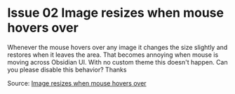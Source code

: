 # Issue 02 Image resizes when mouse hovers over

Whenever the mouse hovers over any image it changes the size slightly and restores when it leaves the area. That becomes annoying when mouse is moving across Obsidian UI. With no custom theme this doesn't happen. Can you please disable this behavior? Thanks

Source: [Image resizes when mouse hovers over](https://github.com/ryjjin/Obsidian-Dark-Graphite-Pie-theme/issues/2)